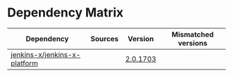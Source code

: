 # Dependency Matrix

Dependency | Sources | Version | Mismatched versions
---------- | ------- | ------- | -------------------
[jenkins-x/jenkins-x-platform](https://github.com/jenkins-x/jenkins-x-platform) |  | [2.0.1703](https://github.com/jenkins-x/jenkins-x-platform/releases/tag/v2.0.1703) | 
